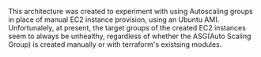 This architecture was created to experiment with using Autoscaling groups in place of manual EC2 instance provision, using an Ubuntu AMI. Unfortunalely, at present, the target groups of the created EC2 instances seem to always be unhealthy, regardless of whether the ASG(Auto Scaling Group) is created manually or with terraform's existsing modules. 